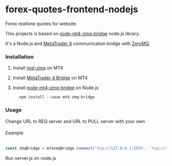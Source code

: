 # forex-quotes-frontend-nodejs

Forex realtime quotes for website.

This projects is based on [node-mt4-zmq-bridge](https://github.com/bonnevoyager/node-mt4-zmq-bridge) node.js library.

It's a Node.js and [MetaTrader 4](https://www.metatrader4.com/) communication bridge with [ZeroMQ](http://zeromq.org/).

### Installation

1. Install [mql-zmq](https://github.com/dingmaotu/mql-zmq) on MT4

2. Install [MetaTrader 4 Bridge](https://github.com/bonnevoyager/MetaTrader4-Bridge) on MT4

3. Install [node-mt4-zmq-bridge](https://github.com/BonneVoyager/node-mt4-zmq-bridge/) on Node.js

```
      npm install --save mt4-zmq-bridge
```

### Usage

Change  URL to REQ server  and  URL to PULL server with your own
###### Example
```js
const zmqBridge = mt4zmqBridge.connect('tcp://127.0.0.1:5555', 'tcp://127.0.0.1:5556');
```

Run server.js on node.js






